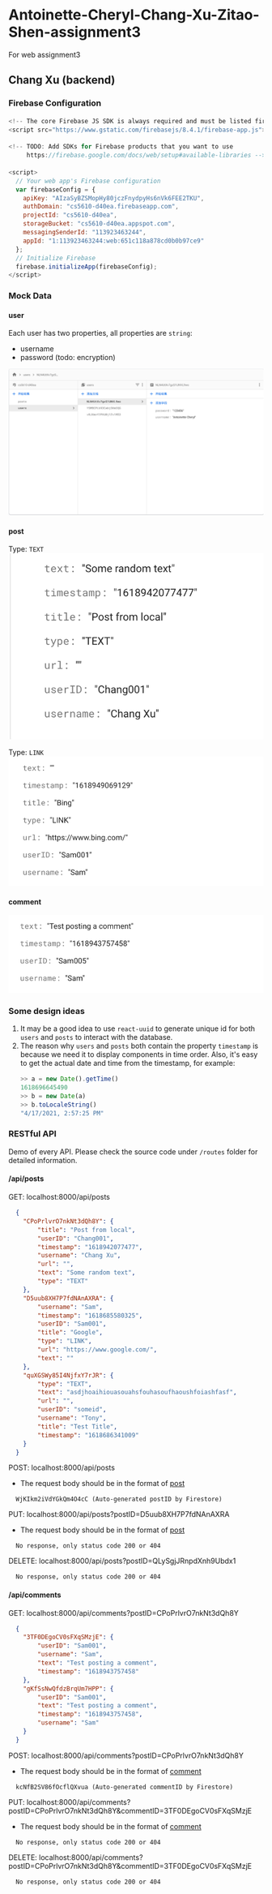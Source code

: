 # Antoinette-Cheryl-Chang-Xu-Zitao-Shen-assignment3
For web assignment3

## Chang Xu (backend)

### Firebase Configuration

``` JavaScript
<!-- The core Firebase JS SDK is always required and must be listed first -->
<script src="https://www.gstatic.com/firebasejs/8.4.1/firebase-app.js"></script>

<!-- TODO: Add SDKs for Firebase products that you want to use
     https://firebase.google.com/docs/web/setup#available-libraries -->

<script>
  // Your web app's Firebase configuration
  var firebaseConfig = {
    apiKey: "AIzaSyBZSMopHy80jczFnydpyHs6nVk6FEE2TKU",
    authDomain: "cs5610-d40ea.firebaseapp.com",
    projectId: "cs5610-d40ea",
    storageBucket: "cs5610-d40ea.appspot.com",
    messagingSenderId: "113923463244",
    appId: "1:113923463244:web:651c118a878cd0b0b97ce9"
  };
  // Initialize Firebase
  firebase.initializeApp(firebaseConfig);
</script>
```

### Mock Data

#### user

Each user has two properties, all properties are `string`:
+ username
+ password (todo: encryption)

![](imgs/user1.png)

#### post


Type: `TEXT`
![](imgs/post1.png)

Type: `LINK`
![](imgs/post2.png)

#### comment

![](imgs/comment1.png)

### Some design ideas

1. It may be a good idea to use `react-uuid` to generate unique id for both `users` and `posts` to interact with the database.
2. The reason why `users` and `posts` both contain the property `timestamp` is because we need it to display components in time order. Also, it's easy to get the actual date and time from the timestamp, for example:
   ```Javascript
   >> a = new Date().getTime()
   1618696645490
   >> b = new Date(a)
   >> b.toLocaleString()
   "4/17/2021, 2:57:25 PM"
   ```

### RESTful API

Demo of every API. Please check the source code under `/routes` folder for detailed information.

#### **/api/posts**

GET: localhost:8000/api/posts

```JSON
  {
    "CPoPrlvrO7nkNt3dQh8Y": {
        "title": "Post from local",
        "userID": "Chang001",
        "timestamp": "1618942077477",
        "username": "Chang Xu",
        "url": "",
        "text": "Some random text",
        "type": "TEXT"
    },
    "D5uub8XH7P7fdNAnAXRA": {
        "username": "Sam",
        "timestamp": "1618685580325",
        "userID": "Sam001",
        "title": "Google",
        "type": "LINK",
        "url": "https://www.google.com/",
        "text": ""
    },
    "quXGSWy85I4NjfxY7rJR": {
        "type": "TEXT",
        "text": "asdjhoaihiouasouahsfouhasoufhaoushfoiashfasf",
        "url": "",
        "userID": "someid",
        "username": "Tony",
        "title": "Test Title",
        "timestamp": "1618686341009"
    }
  }
```

POST: localhost:8000/api/posts
+ The request body should be in the format of [post](#post)

```
  WjKIkm2iVdYGkQm4O4cC (Auto-generated postID by Firestore)
```

PUT: localhost:8000/api/posts?postID=D5uub8XH7P7fdNAnAXRA
+ The request body should be in the format of [post](#post)

```
  No response, only status code 200 or 404
```

DELETE: localhost:8000/api/posts?postID=QLySgjJRnpdXnh9Ubdx1

```
  No response, only status code 200 or 404
```

#### **/api/comments**

GET: localhost:8000/api/comments?postID=CPoPrlvrO7nkNt3dQh8Y

```JSON
  {
    "3TF0DEgoCV0sFXqSMzjE": {
        "userID": "Sam001",
        "username": "Sam",
        "text": "Test posting a comment",
        "timestamp": "1618943757458"
    },
    "gKfSsNwQfdzBrqUm7HPP": {
        "userID": "Sam001",
        "text": "Test posting a comment",
        "timestamp": "1618943757458",
        "username": "Sam"
    }
  }
```

POST: localhost:8000/api/comments?postID=CPoPrlvrO7nkNt3dQh8Y
+ The request body should be in the format of [comment](#comment)

```
  kcNfB2SV86fOcflQXvua (Auto-generated commentID by Firestore)
```

PUT: localhost:8000/api/comments?postID=CPoPrlvrO7nkNt3dQh8Y&commentID=3TF0DEgoCV0sFXqSMzjE
+ The request body should be in the format of [comment](#comment)

```
  No response, only status code 200 or 404
```

DELETE: localhost:8000/api/comments?postID=CPoPrlvrO7nkNt3dQh8Y&commentID=3TF0DEgoCV0sFXqSMzjE

```
  No response, only status code 200 or 404
```